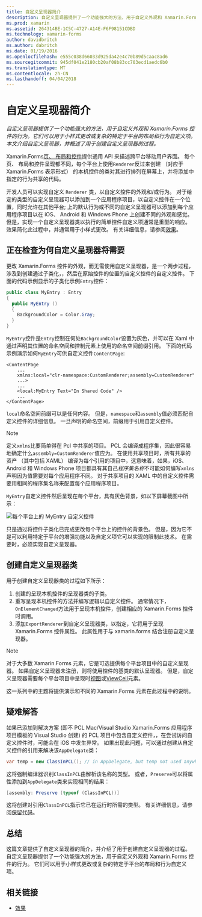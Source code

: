 ```yaml
---
title: 自定义呈现器简介
description: 自定义呈现器提供了一个功能强大的方法，用于自定义外观和 Xamarin.Forms 控件的行为。 它们可以用于小样式更改或复杂的特定于平台的布局和行为自定义项。 本文介绍自定义呈现器，并概述了用于创建自定义呈现器的过程。
ms.prod: xamarin
ms.assetid: 264314BE-1C5C-4727-A14E-F6F98151CDBD
ms.technology: xamarin-forms
author: davidbritch
ms.author: dabritch
ms.date: 01/19/2016
ms.openlocfilehash: e555c038d66033d925da42e4c70b89d5caac8ad6
ms.sourcegitcommit: 945df041e2180cb20af08b83cc703ecd1aedc6b0
ms.translationtype: MT
ms.contentlocale: zh-CN
ms.lasthandoff: 04/04/2018
---
```

# <a name="introduction-to-custom-renderers"></a>自定义呈现器简介

_自定义呈现器提供了一个功能强大的方法，用于自定义外观和 Xamarin.Forms 控件的行为。它们可以用于小样式更改或复杂的特定于平台的布局和行为自定义项。本文介绍自定义呈现器，并概述了用于创建自定义呈现器的过程。_

Xamarin.Forms[页、 布局和控件](~/xamarin-forms/user-interface/controls/index.md)提供通用 API 来描述跨平台移动用户界面。 每个页、 布局和控件呈现都不同，每个平台上使用`Renderer`反过来创建 （对应于 Xamarin.Forms 表示形式） 的本机控件的类对其进行排列在屏幕上，并将添加中指定的行为共享的代码。

开发人员可以实现自定义 `Renderer` 类，以自定义控件的外观和/或行为。 对于给定的类型的自定义呈现器可以添加到一个应用程序项目，以自定义控件在一个位置，同时允许在其他平台; 上的默认行为或不同的自定义呈现器可以添加到每个应用程序项目以在 iOS、 Android 和 Windows Phone 上创建不同的外观和感觉。 但是，实现一个自定义呈现器类以执行的简单控件自定义项通常是重型的响应。 效果简化此过程中，并通常用于小样式更改。 有关详细信息，请参阅[效果](~/xamarin-forms/app-fundamentals/effects/index.md)。

## <a name="examining-why-custom-renderers-are-necessary"></a>正在检查为何自定义呈现器将需要

更改 Xamarin.Forms 控件的外观，而无需使用自定义呈现器，是一个两步过程，涉及到创建通过子类化，，然后在原始控件的位置的自定义控件的自定义控件。 下面的代码示例显示的子类化示例`Entry`控件：

```csharp
public class MyEntry : Entry
{
  public MyEntry ()
  {
    BackgroundColor = Color.Gray;
  }
}
```

`MyEntry`控件是`Entry`控制在何处`BackgroundColor`设置为灰色，并可以在 Xaml 中通过声明其位置的命名空间和控制元素上使用的命名空间前缀引用。 下面的代码示例演示如何`MyEntry`可供自定义控件`ContentPage`:

```xaml
<ContentPage
    ...
    xmlns:local="clr-namespace:CustomRenderer;assembly=CustomRenderer"
    ...>
    ...
    <local:MyEntry Text="In Shared Code" />
    ...
</ContentPage>
```

`local`命名空间前缀可以是任何内容。 但是，`namespace`和`assembly`值必须匹配自定义控件的详细信息。 一旦声明的命名空间，前缀用于引用自定义控件。

> [!NOTE]
> 定义`xmlns`比要简单得在 Pcl 中共享的项目。 PCL 会编译成程序集，因此很容易地确定什么`assembly=CustomRenderer`值应为。 在使用共享项目时，所有共享的资产 （其中包括 XAML） 编译为每个引用的项目中，这意味着，如果，iOS、 Android 和 Windows Phone 项目都具有其自己*程序集名称*不可能如何编写`xmlns`声明因为值需要对每个应用程序不同。 对于共享项目的 XAML 中的自定义控件需要用相同的程序集名称来配置每个应用程序项目。

`MyEntry`自定义控件然后呈现在每个平台，具有灰色背景，如以下屏幕截图中所示：

![](introduction-images/screenshots.png "每个平台上的 MyEntry 自定义控件")

只是通过将控件子类化已完成更改每个平台上的控件的背景色。 但是，因为它不是可以利用特定于平台的增强功能以及自定义项它可以实现的限制此技术。 在需要时，必须实现自定义呈现器。

## <a name="creating-a-custom-renderer-class"></a>创建自定义呈现器类

用于创建自定义呈现器类的过程如下所示：

1. 创建的呈现本机控件的呈现器类的子类。
1. 重写呈现本机控件的方法并编写逻辑以自定义控件。 通常情况下，`OnElementChanged`方法用于呈现本机控件，创建相应的 Xamarin.Forms 控件时调用。
1. 添加`ExportRenderer`到自定义呈现器类，以指定，它将用于呈现 Xamarin.Forms 控件属性。 此属性用于与 xamarin.forms 结合注册自定义呈现器。

> [!NOTE]
> 对于大多数 Xamarin.Forms 元素，它是可选提供每个平台项目中的自定义呈现器。 如果自定义呈现器未注册，则将使用控件的基类的默认呈现器。 但是，自定义呈现器需要每个平台项目中呈现时[视图](https://developer.xamarin.com/api/type/Xamarin.Forms.View/)或[ViewCell](https://developer.xamarin.com/api/type/Xamarin.Forms.ViewCell/)元素。

这一系列中的主题将提供演示和不同的 Xamarin.Forms 元素在此过程中的说明。

## <a name="troubleshooting"></a>疑难解答

如果已添加到解决方案 (即不 PCL Mac/Visual Studio Xamarin.Forms 应用程序项目模板的 Visual Studio 创建) 的 PCL 项目中包含自定义控件，，在尝试访问自定义控件时，可能会在 iOS 中发生异常。 如果出现此问题，可以通过创建从自定义控件的引用来解决该`AppDelegate`类：

```csharp
var temp = new ClassInPCL(); // in AppDelegate, but temp not used anywhere
```

这将强制编译器识别`ClassInPCL`由解析该名称的类型。 或者，`Preserve`可以将属性添加到`AppDelegate`类来实现相同的结果：

```csharp
[assembly: Preserve (typeof (ClassInPCL))]
```

这将创建对引用`ClassInPCL`指示它已在运行时所需的类型。 有关详细信息，请参阅[保留代码](~/ios/deploy-test/linker.md)。

## <a name="summary"></a>总结

这篇文章提供了自定义呈现器的简介，并介绍了用于创建自定义呈现器的过程。 自定义呈现器提供了一个功能强大的方法，用于自定义外观和 Xamarin.Forms 控件的行为。 它们可以用于小样式更改或复杂的特定于平台的布局和行为自定义项。


## <a name="related-links"></a>相关链接

- [效果](~/xamarin-forms/app-fundamentals/effects/index.md)
